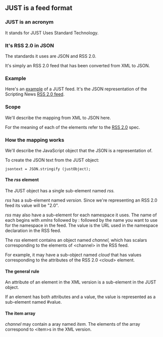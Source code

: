 ## JUST is a feed format

### JUST is an acronym

It stands for JUST Uses Standard Technology.

### It's RSS 2.0 in JSON

The standards it uses are JSON and RSS 2.0.

It's simply an RSS 2.0 feed that has been converted from XML to JSON. 

### Example

Here's an <a href="http://scripting.com/rss.json">example</a> of a JUST feed. It's the JSON representation of the Scripting News <a href="http://scripting.com/rss.xml">RSS 2.0 feed</a>. 

### Scope

We'll describe the mapping from XML to JSON here. 

For the meaning of each of the elements refer to the <a href="https://cyber.harvard.edu/rss/rss.html">RSS 2.0</a> spec. 

### How the mapping works

We'll describe the JavaScript object that the JSON is a representation of. 

To create the JSON text from the JUST object:

<code>jsontext = JSON.stringify (justObject);</code>

#### The <i>rss</i> element

The JUST object has a single sub-element named <i>rss.</i>

<i>rss</i> has a sub-element named <i>version.</i> Since we're representing an RSS 2.0 feed its value will be "2.0".

<i>rss</i> may also have a sub-element for each namespace it uses. The name of each begins with <i>xmlns</i> followed by : followed by the name you want to use for the namespace in the feed. The value is the URL used in the namespace declaration in the RSS feed. 

The <i>rss</i> element contains an object named <i>channel,</i> which has scalars corresponding to the elements of &lt;channel> in the RSS feed.  

For example, it may have a sub-object named <i>cloud</i> that has values corresponding to the attributes of the RSS 2.0 &lt;cloud> element.

#### The general rule

An attribute of an element in the XML version is a sub-element in the JUST object.

If an element has both attributes and a value, the value is represented as a sub-element named #value.

#### The item array

<i>channel</i> may contain a aray named <i>item.</i> The elements of the array correspond to &lt;item>s in the XML version. 

